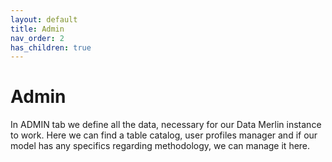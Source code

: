 ```yaml
---
layout: default
title: Admin
nav_order: 2
has_children: true
---
```


# Admin

In ADMIN tab we define all the data, necessary for our Data Merlin instance to work. Here we can find a table catalog, user profiles manager and if our model has any specifics regarding methodology, we can manage it here.